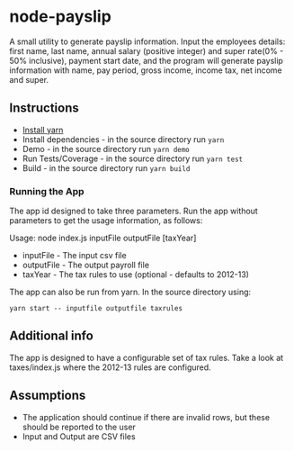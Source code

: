 # node-payslip

A small utility to generate payslip information.
Input the employees details: first name, last name, annual salary (positive integer)
and super rate(0% - 50% inclusive), payment start date, and the program will generate
payslip information with name, pay period, gross income, income tax, net income and super.

## Instructions
* [Install yarn](https://yarnpkg.com/lang/en/docs/install/)
* Install dependencies - in the source directory run `yarn`
* Demo - in the source directory run `yarn demo`
* Run Tests/Coverage - in the source directory run `yarn test`
* Build - in the source directory run `yarn build`

### Running the App
The app id designed to take three parameters.
Run the app without parameters to get the usage information, as follows:

Usage:
node index.js inputFile outputFile [taxYear]

* inputFile   - The input csv file
* outputFile  - The output payroll file
* taxYear     - The tax rules to use (optional - defaults to 2012-13)

The app can also be run from yarn. In the source directory using:

`yarn start -- inputfile outputfile taxrules`

## Additional info
The app is designed to have a configurable set of tax rules. Take a look at taxes/index.js where the 2012-13
rules are configured.

## Assumptions
* The application should continue if there are invalid rows, but these should be reported to the user
* Input and Output are CSV files
